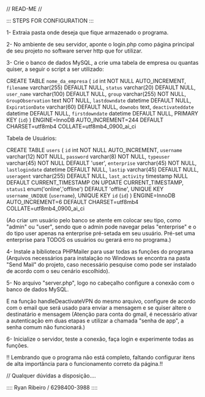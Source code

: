 // READ-ME //

::: STEPS FOR CONFIGURATION :::

1- Extraia pasta onde deseja que fique armazenado o programa.

2- No ambiente de seu servidor, aponte o login.php como página principal de seu projeto no software server http que for utilizar.

3- Crie o banco de dados MySQL, a crie uma tabela de empresa ou quantas quiser, a seguir o script a ser utilizado:

CREATE TABLE `nome_da_empresa` (
  `id` int NOT NULL AUTO_INCREMENT,
  `filename` varchar(255) DEFAULT NULL,
  `status` varchar(20) DEFAULT NULL,
  `user_name` varchar(100) DEFAULT NULL,
  `group` varchar(255) NOT NULL,
  `GroupObservation` text NOT NULL,
  `lastdowndate` datetime DEFAULT NULL,
  `ExpirationDate` varchar(60) DEFAULT NULL,
  `downobs` text,
  `deactivateddate` datetime DEFAULT NULL,
  `firstdowndate` datetime DEFAULT NULL,
  PRIMARY KEY (`id`)
) ENGINE=InnoDB AUTO_INCREMENT=244 DEFAULT CHARSET=utf8mb4 COLLATE=utf8mb4_0900_ai_ci


Tabela de Usuários:

CREATE TABLE `users` (
  `id` int NOT NULL AUTO_INCREMENT,
  `username` varchar(12) NOT NULL,
  `password` varchar(8) NOT NULL,
  `typeuser` varchar(45) NOT NULL DEFAULT 'user',
  `enterprise` varchar(45) NOT NULL,
  `lastlogindate` datetime DEFAULT NULL,
  `lastip` varchar(45) DEFAULT NULL,
  `useragent` varchar(255) DEFAULT NULL,
  `last_activity` timestamp NULL DEFAULT CURRENT_TIMESTAMP ON UPDATE CURRENT_TIMESTAMP,
  `status1` enum('online','offline') DEFAULT 'offline',
  UNIQUE KEY `username_UNIQUE` (`username`),
  UNIQUE KEY `id` (`id`)
) ENGINE=InnoDB AUTO_INCREMENT=6 DEFAULT CHARSET=utf8mb4 COLLATE=utf8mb4_0900_ai_ci

(Ao criar um usuário pelo banco se atente em colocar seu tipo, como "admin" ou "user", sendo que o admin pode navegar pelas "enterprise" e o do tipo user apenas na enterprise pré-setada em seu usuário. Pré-set uma enterprise para TODOS os usuários ou gerará erro no programa.)

4- Instale a biblioteca PHPMailer para usar todas as funções do programa (Arquivos necessários para instalação no Windows se encontra na pasta "Send Mail" do projeto, caso necessário pesquise como pode ser instalado de acordo com o seu cenário escolhido).

5- No arquivo "server.php", logo no cabeçalho configure a conexão com o banco de dados MySQL. 

E na função handleDeactivateVPN do mesmo arquivo, configure de acordo com o email que será usado para enviar a mensagem e se quiser altere o destinatário e mensagem
(Atenção para conta do gmail, é necessário ativar a autenticação em duas etapas e utilizar a chamada "senha de app", a senha comum não funcionará.)


6- Inicialize o servidor, teste a conexão, faça login e experimente todas as funções.

!! Lembrando que o programa não está completo, faltando configurar itens de alta importância para o funcionamento correto da página.!!

// Qualquer dúvidas a disposição....


:::: Ryan Ribeiro / 6298400-3988 ::::